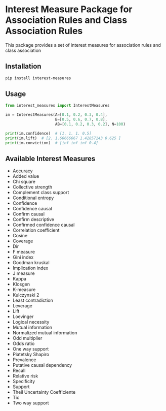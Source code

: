 # Interest Measure Package for Association Rules and Class Association Rules

This package provides a set of interest measures for association rules and class association

## Installation

```bash
pip install interest-measures
```

## Usage

```python
from interest_measures import InterestMeasures

im = InterestMeasures(A=[0.1, 0.2, 0.3, 0.4],
                      B=[0.5, 0.6, 0.7, 0.8],
                      AB=[0.1, 0.2, 0.3, 0.2], N=100)

print(im.confidence)  # [1. 1. 1. 0.5]
print(im.lift)  # [2. 1.66666667 1.42857143 0.625 ]
print(im.conviction)  # [inf inf inf 0.4]

```

## Available Interest Measures

- Accuracy
- Added value
- Chi square
- Collective strength
- Complement class support
- Conditional entropy
- Confidence
- Confidence causal
- Confirm causal
- Confirm descriptive
- Confirmed confidence causal
- Correlation coefficient
- Cosine
- Coverage
- Dir
- F measure
- Gini index
- Goodman kruskal
- Implication index
- J measure
- Kappa
- Klosgen
- K-measure
- Kulczynski 2
- Least contradiction
- Leverage
- Lift
- Loevinger
- Logical necessity
- Mutual information
- Normalized mutual information
- Odd multiplier
- Odds ratio
- One way support
- Piatetsky Shapiro
- Prevalence
- Putative causal dependency
- Recall
- Relative risk
- Specificity
- Support
- Theil Uncertainty Coefficiente
- Tic
- Two way support